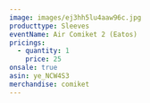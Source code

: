 ```yaml
---
image: images/ej3hh5lu4aaw96c.jpg
producttype: Sleeves
eventName: Air Comiket 2 (Eatos)
pricings:
  - quantity: 1
    price: 25
onsale: true
asin: ye_NCW4S3
merchandise: comiket
---
```

